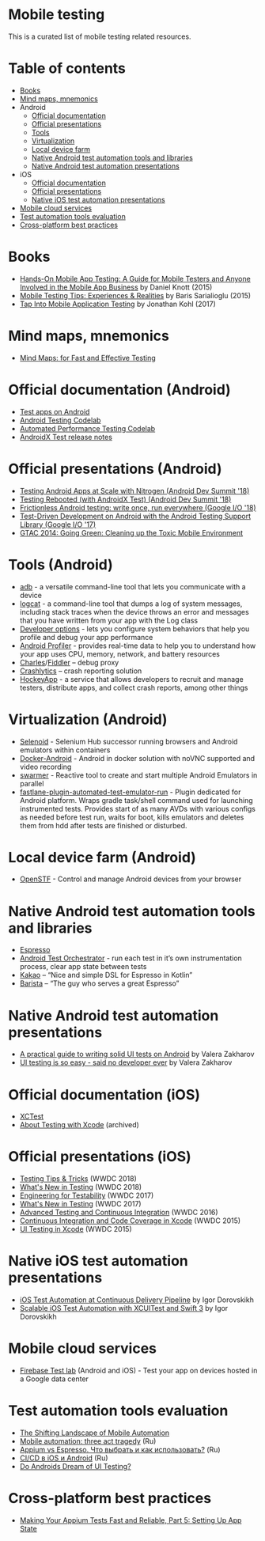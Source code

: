 # Mobile testing

This is a curated list of mobile testing related resources.

# Table of contents

* [Books](#books)
* [Mind maps, mnemonics](#mind-maps-mnemonics)
* Android
  * [Official documentation](#official-documentation-android)
  * [Official presentations](#official-presentations-android)
  * [Tools](#tools-android)
  * [Virtualization](#virtualization-android)
  * [Local device farm](#local-device-farm-android)
  * [Native Android test automation tools and libraries](#native-android-test-automation-tools-and-libraries)
  * [Native Android test automation presentations](#native-android-test-automation-presentations)
* iOS
  * [Official documentation](#official-documentation-ios)
  * [Official presentations](#official-presentations-ios)
  * [Native iOS test automation presentations](#native-ios-test-automation-presentations)
* [Mobile cloud services](#mobile-cloud-services)
* [Test automation tools evaluation](#test-automation-tools-evaluation)
* [Cross-platform best practices](#cross-platform-best-practices)

# Books

* [Hands-On Mobile App Testing: A Guide for Mobile Testers and Anyone Involved in the Mobile App Business](https://www.amazon.com/Hands-Mobile-App-Testing-Involved/dp/0134191714) by Daniel Knott (2015)
* [Mobile Testing Tips: Experiences & Realities](https://www.amazon.com/Mobile-Testing-Tips-Experiences-Realities/dp/6056414035) by Baris Sarialioglu (2015)
* [Tap Into Mobile Application Testing](https://leanpub.com/testmobileapps) by Jonathan Kohl (2017)

# Mind maps, mnemonics

* [Mind Maps: for Fast and Effective Testing](https://badootech.badoo.com/mind-maps-for-fast-and-effective-testing-30aab6bea6f4)

# Official documentation (Android)

* [Test apps on Android](https://developer.android.com/training/testing/)
* [Android Testing Codelab](https://codelabs.developers.google.com/codelabs/android-testing/index.html#0)
* [Automated Performance Testing Codelab](https://codelabs.developers.google.com/codelabs/android-perf-testing/index.html#0)
* [AndroidX Test release notes](https://developer.android.com/training/testing/release-notes)

# Official presentations (Android)

* [Testing Android Apps at Scale with Nitrogen (Android Dev Summit '18)](https://www.youtube.com/watch?v=-_kZC29sWAo)
* [Testing Rebooted (with AndroidX Test) (Android Dev Summit '18)](https://www.youtube.com/watch?v=4m2yYSTdvIg)
* [Frictionless Android testing: write once, run everywhere (Google I/O '18)](https://www.youtube.com/watch?v=wYMIadv9iF8)
* [Test-Driven Development on Android with the Android Testing Support Library (Google I/O '17)](https://www.youtube.com/watch?v=pK7W5npkhho)
* [GTAC 2014: Going Green: Cleaning up the Toxic Mobile Environment](https://www.youtube.com/watch?v=aHcmsK9jfGU)

# Tools (Android)

* [adb](https://developer.android.com/studio/command-line/adb) - a versatile command-line tool that lets you communicate with a device
* [logcat](https://developer.android.com/studio/command-line/logcat) - a command-line tool that dumps a log of system messages, including stack traces when the device throws an error and messages that you have written from your app with the Log class
* [Developer options](https://developer.android.com/studio/debug/dev-options) - lets you configure system behaviors that help you profile and debug your app performance
* [Android Profiler](https://developer.android.com/studio/profile/android-profiler) - provides real-time data to help you to understand how your app uses CPU, memory, network, and battery resources
* [Charles](https://www.charlesproxy.com/)/[Fiddler](https://www.telerik.com/fiddler) – debug proxy
* [Crashlytics](https://docs.fabric.io/apple/crashlytics/overview.html) – crash reporting solution
* [HockeyApp](https://hockeyapp.net/apps/) - a service that allows developers to recruit and manage testers, distribute apps, and collect crash reports, among other things

# Virtualization (Android)

* [Selenoid](https://github.com/aerokube/selenoid) - Selenium Hub successor running browsers and Android emulators within containers
* [Docker-Android](https://github.com/butomo1989/docker-android) - Android in docker solution with noVNC supported and video recording
* [swarmer](https://github.com/gojuno/swarmer) - Reactive tool to create and start multiple Android Emulators in parallel
* [fastlane-plugin-automated-test-emulator-run](https://github.com/AzimoLabs/fastlane-plugin-automated-test-emulator-run) - Plugin dedicated for Android platform. Wraps gradle task/shell command used for launching instrumented tests. Provides start of as many AVDs with various configs as needed before test run, waits for boot, kills emulators and deletes them from hdd after tests are finished or disturbed.

# Local device farm (Android)

* [OpenSTF](https://openstf.io/) - Control and manage Android devices from your browser

# Native Android test automation tools and libraries

* [Espresso](https://developer.android.com/training/testing/espresso/)
* [Android Test Orchestrator](https://developer.android.com/training/testing/junit-runner#using-android-test-orchestrator) - run each test in it’s own instrumentation process, clear app state between tests
* [Kakao](https://github.com/agoda-com/Kakao) – “Nice and simple DSL for Espresso in Kotlin”
* [Barista](https://github.com/SchibstedSpain/Barista) – “The guy who serves a great Espresso”

# Native Android test automation presentations

* [A practical guide to writing solid UI tests on Android](https://slideslive.com/38897360/a-practical-guide-to-writing-solid-ui-tests-on-android-en) by Valera Zakharov
* [UI testing is so easy - said no developer ever](https://www.youtube.com/watch?v=SkkO6x6LhCQ) by Valera Zakharov

# Official documentation (iOS)

* [XCTest](https://developer.apple.com/documentation/xctest)
* [About Testing with Xcode](https://developer.android.com/training/testing/) (archived)

# Official presentations (iOS)

* [Testing Tips & Tricks](https://developer.apple.com/videos/play/wwdc2018/417) (WWDC 2018)
* [What's New in Testing](https://developer.apple.com/videos/play/wwdc2018/403/) (WWDC 2018)
* [Engineering for Testability](https://developer.apple.com/videos/play/wwdc2017/414/) (WWDC 2017)
* [What's New in Testing](https://developer.apple.com/videos/play/wwdc2017/409) (WWDC 2017)
* [Advanced Testing and Continuous Integration](https://developer.apple.com/videos/play/wwdc2016/409) (WWDC 2016)
* [Continuous Integration and Code Coverage in Xcode](https://developer.apple.com/videos/play/wwdc2015/410/) (WWDC 2015)
* [UI Testing in Xcode](https://developer.apple.com/videos/wwdc/2015/?id=406) (WWDC 2015)

# Native iOS test automation presentations

* [iOS Test Automation at Continuous Delivery Pipeline](https://www.youtube.com/watch?v=ImR956OKTn4) by Igor Dorovskikh
* [Scalable iOS Test Automation with XCUITest and Swift 3](https://www.youtube.com/watch?v=xOxvCcidIf0) by Igor Dorovskikh

# Mobile cloud services

* [Firebase Test lab](https://firebase.google.com/docs/test-lab/) (Android and iOS) - Test your app on devices hosted in a Google data center

# Test automation tools evaluation

* [The Shifting Landscape of Mobile Automation](https://www.youtube.com/watch?v=AV8p2aeqsOg)
* [Mobile automation: three act tragedy](https://seleniumcamp.com/talk/mobile-automation-three-act-tragedy/) (Ru)
* [Appium vs Espresso. Что выбрать и как использовать?](https://www.youtube.com/watch?v=A1_Xzcs_Fec) (Ru)
* [СI/CD в iOS и Android](https://www.youtube.com/watch?v=y0wxtyUQZ1I) (Ru)
* [Do Androids Dream of UI Testing?](https://arturdryomov.online/posts/do-androids-dream-of-ui-testing/)

# Cross-platform best practices

* [Making Your Appium Tests Fast and Reliable, Part 5: Setting Up App State](https://appiumpro.com/editions/23)